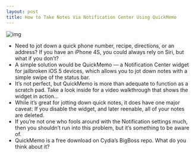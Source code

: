 ```yaml
---
layout: post
title: How to Take Notes Via Notification Center Using QuickMemo
---
```

![img](http://media.idownloadblog.com/wp-content/uploads/2011/10/QuickMemo.png)
* Need to jot down a quick phone number, recipe, directions, or an address? If you have an iPhone 4S, you could always rely on Siri, but what if you don’t?
* A simple solution would be QuickMemo — a Notification Center widget for jailbroken iOS 5 devices, which allows you to jot down notes with a simple swipe of the status bar.
* It’s not perfect, but QuickMemo is more than adequate to function as a scratch pad. Take a look inside for a video walkthrough that shows the widget in action…
* While it’s great for jotting down quick notes, it does have one major caveat: If you disable the widget, and later reenable, all of your notes are deleted.
* If you’re not one who fools around with the Notification settings much, then you shouldn’t run into this problem, but it’s something to be aware of.
* QuickMemo is a free download on Cydia’s BigBoss repo. What do you think about it?

